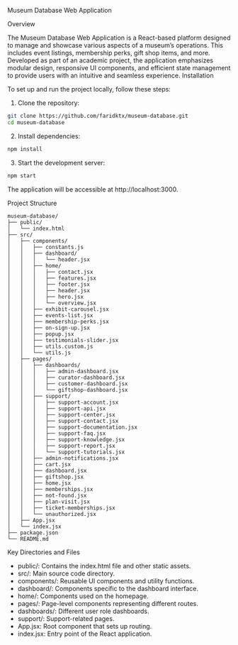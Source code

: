 Museum Database Web Application

Overview

The Museum Database Web Application is a React-based platform designed to manage and showcase various aspects of a museum’s operations. This includes event listings, membership perks, gift shop items, and more. Developed as part of an academic project, the application emphasizes modular design, responsive UI components, and efficient state management to provide users with an intuitive and seamless experience.
Installation

To set up and run the project locally, follow these steps:

1. Clone the repository:

```bash
git clone https://github.com/faridktx/museum-database.git
cd museum-database
```

2. Install dependencies:

```bash
npm install
```

3. Start the development server:

```bash
npm start
```

The application will be accessible at http://localhost:3000.

Project Structure

```
museum-database/
├── public/
│   └── index.html
├── src/
│   ├── components/
│   │   ├── constants.js
│   │   ├── dashboard/
│   │   │   └── header.jsx
│   │   ├── home/
│   │   │   ├── contact.jsx
│   │   │   ├── features.jsx
│   │   │   ├── footer.jsx
│   │   │   ├── header.jsx
│   │   │   ├── hero.jsx
│   │   │   └── overview.jsx
│   │   ├── exhibit-carousel.jsx
│   │   ├── events-list.jsx
│   │   ├── membership-perks.jsx
│   │   ├── on-sign-up.jsx
│   │   ├── popup.jsx
│   │   ├── testimonials-slider.jsx
│   │   ├── utils.custom.js
│   │   └── utils.js
│   ├── pages/
│   │   ├── dashboards/
│   │   │   ├── admin-dashboard.jsx
│   │   │   ├── curator-dashboard.jsx
│   │   │   ├── customer-dashboard.jsx
│   │   │   └── giftshop-dashboard.jsx
│   │   ├── support/
│   │   │   ├── support-account.jsx
│   │   │   ├── support-api.jsx
│   │   │   ├── support-center.jsx
│   │   │   ├── support-contact.jsx
│   │   │   ├── support-documentation.jsx
│   │   │   ├── support-faq.jsx
│   │   │   ├── support-knowledge.jsx
│   │   │   ├── support-report.jsx
│   │   │   └── support-tutorials.jsx
│   │   ├── admin-notifications.jsx
│   │   ├── cart.jsx
│   │   ├── dashboard.jsx
│   │   ├── giftshop.jsx
│   │   ├── home.jsx
│   │   ├── memberships.jsx
│   │   ├── not-found.jsx
│   │   ├── plan-visit.jsx
│   │   ├── ticket-memberships.jsx
│   │   └── unauthorized.jsx
│   ├── App.jsx
│   └── index.jsx
├── package.json
└── README.md
```

Key Directories and Files

- public/: Contains the index.html file and other static assets.
- src/: Main source code directory.
- components/: Reusable UI components and utility functions.
- dashboard/: Components specific to the dashboard interface.
- home/: Components used on the homepage.
- pages/: Page-level components representing different routes.
- dashboards/: Different user role dashboards.
- support/: Support-related pages.
- App.jsx: Root component that sets up routing.
- index.jsx: Entry point of the React application.
